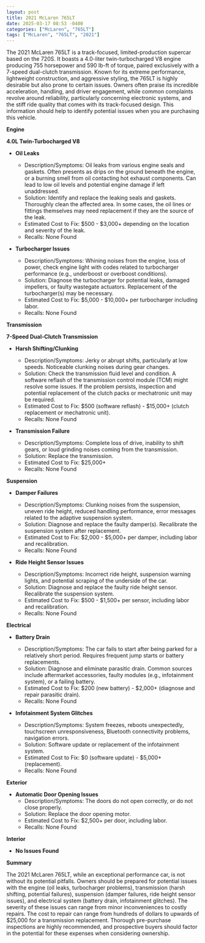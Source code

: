 ```yaml
---
layout: post
title: 2021 McLaren 765LT
date: 2025-03-17 08:53 -0400
categories: ["McLaren", "765LT"]
tags: ["McLaren", "765LT", "2021"]
---
```

The 2021 McLaren 765LT is a track-focused, limited-production supercar based on the 720S. It boasts a 4.0-liter twin-turbocharged V8 engine producing 755 horsepower and 590 lb-ft of torque, paired exclusively with a 7-speed dual-clutch transmission. Known for its extreme performance, lightweight construction, and aggressive styling, the 765LT is highly desirable but also prone to certain issues. Owners often praise its incredible acceleration, handling, and driver engagement, while common complaints revolve around reliability, particularly concerning electronic systems, and the stiff ride quality that comes with its track-focused design. This information should help to identify potential issues when you are purchasing this vehicle.

**Engine**

**4.0L Twin-Turbocharged V8**

*   **Oil Leaks**
    *   Description/Symptoms: Oil leaks from various engine seals and gaskets. Often presents as drips on the ground beneath the engine, or a burning smell from oil contacting hot exhaust components. Can lead to low oil levels and potential engine damage if left unaddressed.
    *   Solution: Identify and replace the leaking seals and gaskets. Thoroughly clean the affected area. In some cases, the oil lines or fittings themselves may need replacement if they are the source of the leak.
    *   Estimated Cost to Fix: $500 - $3,000+ depending on the location and severity of the leak.
    *   Recalls: None Found

*   **Turbocharger Issues**
    *   Description/Symptoms: Whining noises from the engine, loss of power, check engine light with codes related to turbocharger performance (e.g., underboost or overboost conditions).
    *   Solution: Diagnose the turbocharger for potential leaks, damaged impellers, or faulty wastegate actuators. Replacement of the turbocharger(s) may be necessary.
    *   Estimated Cost to Fix: $5,000 - $10,000+ per turbocharger including labor.
    *   Recalls: None Found

**Transmission**

**7-Speed Dual-Clutch Transmission**

*   **Harsh Shifting/Clunking**
    *   Description/Symptoms: Jerky or abrupt shifts, particularly at low speeds. Noticeable clunking noises during gear changes.
    *   Solution: Check the transmission fluid level and condition. A software reflash of the transmission control module (TCM) might resolve some issues. If the problem persists, inspection and potential replacement of the clutch packs or mechatronic unit may be required.
    *   Estimated Cost to Fix: $500 (software reflash) - $15,000+ (clutch replacement or mechatronic unit).
    *   Recalls: None Found

*   **Transmission Failure**
    *   Description/Symptoms: Complete loss of drive, inability to shift gears, or loud grinding noises coming from the transmission.
    *   Solution: Replace the transmission.
    *   Estimated Cost to Fix: $25,000+
    *   Recalls: None Found

**Suspension**

*   **Damper Failures**
    *   Description/Symptoms: Clunking noises from the suspension, uneven ride height, reduced handling performance, error messages related to the adaptive suspension system.
    *   Solution: Diagnose and replace the faulty damper(s). Recalibrate the suspension system after replacement.
    *   Estimated Cost to Fix: $2,000 - $5,000+ per damper, including labor and recalibration.
    *   Recalls: None Found

*   **Ride Height Sensor Issues**
    *   Description/Symptoms: Incorrect ride height, suspension warning lights, and potential scraping of the underside of the car.
    *   Solution: Diagnose and replace the faulty ride height sensor. Recalibrate the suspension system.
    *   Estimated Cost to Fix: $500 - $1,500+ per sensor, including labor and recalibration.
    *   Recalls: None Found

**Electrical**

*   **Battery Drain**
    *   Description/Symptoms: The car fails to start after being parked for a relatively short period. Requires frequent jump starts or battery replacements.
    *   Solution: Diagnose and eliminate parasitic drain. Common sources include aftermarket accessories, faulty modules (e.g., infotainment system), or a failing battery.
    *   Estimated Cost to Fix: $200 (new battery) - $2,000+ (diagnose and repair parasitic drain).
    *   Recalls: None Found

*   **Infotainment System Glitches**
    *   Description/Symptoms: System freezes, reboots unexpectedly, touchscreen unresponsiveness, Bluetooth connectivity problems, navigation errors.
    *   Solution: Software update or replacement of the infotainment system.
    *   Estimated Cost to Fix: $0 (software update) - $5,000+ (replacement).
    *   Recalls: None Found

**Exterior**

*   **Automatic Door Opening Issues**
    *   Description/Symptoms: The doors do not open correctly, or do not close properly.
    *   Solution: Replace the door opening motor.
    *   Estimated Cost to Fix: $2,500+ per door, including labor.
    *   Recalls: None Found

**Interior**

*   **No Issues Found**

**Summary**

The 2021 McLaren 765LT, while an exceptional performance car, is not without its potential pitfalls. Owners should be prepared for potential issues with the engine (oil leaks, turbocharger problems), transmission (harsh shifting, potential failures), suspension (damper failures, ride height sensor issues), and electrical system (battery drain, infotainment glitches). The severity of these issues can range from minor inconveniences to costly repairs. The cost to repair can range from hundreds of dollars to upwards of $25,000 for a transmission replacement. Thorough pre-purchase inspections are highly recommended, and prospective buyers should factor in the potential for these expenses when considering ownership.

